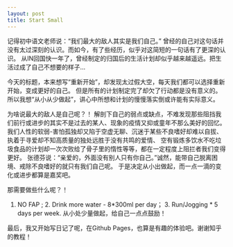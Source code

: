 ```yaml
---
layout: post
title: Start Small
---
```


记得初中语文老师说：“我们最大的敌人其实是我们自己。”
曾经的自己对这句话并没有太过深刻的认识。而如今，有了些经历，似乎对这简短的一句话有了更深的认识。
从IN回国快一年了，曾经制定的归国后的生活计划却似乎越来越遥远。把生活过成了自己不想要的样子...

今天的标题，本来想写“重新开始”，却发现太过假大空，每天我们都可以选择重新开始，变成更好的自己。
但是所有的计划制定完了却欠了行动都是没有意义的。
所以我想“从小从少做起”，讲心中所想和计划的慢慢落实倒或许能有实际意义。

为啥说最大的敌人是自己呢？！
解剖下自己的弱点或缺点，不难发现那些阻挡我们前行或进步的其实不是过去的某人、现象的疫情又抑或童年不那么美好的回忆。
我们人性的软弱-害怕孤独却又陷于空虚无聊、沉迷于某些不良嗜好却难以自拔、执着于寻爱却不知高质量的独处远胜于没有共鸣的爱情、
空有锻炼多饮水不吃垃圾食品的计划却一次次败给了骨子里的惰性等等，都在一定程度上阻拦者我们变得更好。
张德芬说：“亲爱的，外面没有别人只有你自己。”诚然，能带自己脱离困境、戒除不良嗜好的就只有我们自己呢。
于是决定从小出做起，而一点一滴的变化或进步都算是嘉奖吧。

那需要做些什么呢？！
1. NO FAP ;  2. Drink more water - 8*300ml per day； 3. Run/Jogging * 5 days per week.
从小处少量做起，给自己一点点鼓励！

最后，我又开始写日记了呢，在Github Pages，也算是有趣的体验吧。谢谢知乎的教程！
